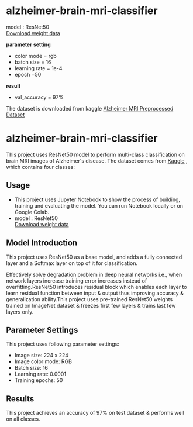 # alzheimer-brain-mri-classifier
model : ResNet50  
[Download weight data](https://drive.google.com/file/d/12kgtrjPKAUGo-TXf43aTRHna4eU1rJwf/view?usp=sharing)  

**parameter setting**  
  * color mode = rgb  
  * batch size = 16  
  * learning rate = 1e-4  
  * epoch =50 
 
**result**  
  * val_accuracy = 97%  
  
The dataset is downloaded from kaggle [Alzheimer MRI Preprocessed Dataset](https://www.kaggle.com/datasets/sachinkumar413/alzheimer-mri-dataset)


# alzheimer-brain-mri-classifier

This project uses ResNet50 model to perform multi-class classification on brain MRI images of Alzheimer's disease. The dataset comes from [Kaggle](https://www.kaggle.com/datasets/sachinkumar413/alzheimer-mri-dataset) , which contains four classes: 

## Usage

  * This project uses Jupyter Notebook to show the process of building, training and evaluating the model. You can run Notebook locally or on Google Colab.
  * model : ResNet50  
[Download weight data](https://drive.google.com/file/d/12kgtrjPKAUGo-TXf43aTRHna4eU1rJwf/view?usp=sharing)  


## Model Introduction
This project uses ResNet50 as a base model, and adds a fully connected layer and a Softmax layer on top of it for classification.

Effectively solve degradation problem in deep neural networks i.e., when network layers increase training error increases instead of overfitting.ResNet50 introduces residual block which enables each layer to learn residual function between input & output thus improving accuracy & generalization ability.This project uses pre-trained ResNet50 weights trained on ImageNet dataset & freezes first few layers & trains last few layers only.

## Parameter Settings
This project uses following parameter settings:

* Image size: 224 x 224
* Image color mode: RGB
* Batch size: 16
* Learning rate: 0.0001
* Training epochs: 50

## Results
This project achieves an accuracy of 97% on test dataset & performs well on all classes.

